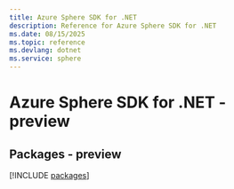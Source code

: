 ```yaml
---
title: Azure Sphere SDK for .NET
description: Reference for Azure Sphere SDK for .NET
ms.date: 08/15/2025
ms.topic: reference
ms.devlang: dotnet
ms.service: sphere
---
```

# Azure Sphere SDK for .NET - preview
## Packages - preview
[!INCLUDE [packages](sphere-index.md)]